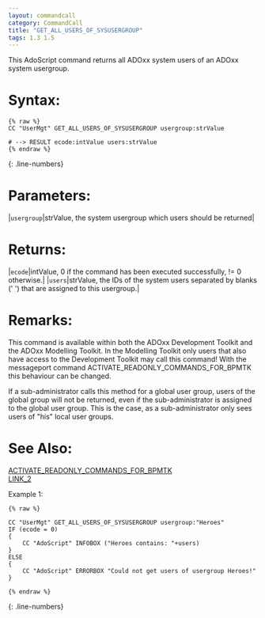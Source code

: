 ```yaml
---
layout: commandcall
category: CommandCall
title: "GET_ALL_USERS_OF_SYSUSERGROUP"
tags: 1.3 1.5
---
```


This AdoScript command returns all ADOxx system users of an ADOxx system usergroup.

# Syntax:  

```adoscript
{% raw %}
CC "UserMgt" GET_ALL_USERS_OF_SYSUSERGROUP usergroup:strValue

# --> RESULT ecode:intValue users:strValue
{% endraw %}
```
{: .line-numbers}

# Parameters:  

|`usergroup`|strValue, the system usergroup which users should be returned|

# Returns:  

|`ecode`|intValue, 0 if the command has been executed successfully, != 0 otherwise.|
|`users`|strValue, the IDs of the system users separated by blanks (' ') that are assigned to this usergroup.|

# Remarks:

This command is available within both the ADOxx Development Toolkit and the ADOxx Modelling Toolkit. In the Modelling Toolkit only users that also have access to the Development Toolkit may call this command! With the messageport command ACTIVATE_READONLY_COMMANDS_FOR_BPMTK this behaviour can be changed.

If a sub-administrator calls this method for a global user group, users of the global group will not be returned, even if the sub-administrator is assigned to the global user group. This is the case, as a sub-administrator only sees users of "his" local user groups.

# See Also:  

[ACTIVATE_READONLY_COMMANDS_FOR_BPMTK](activate_readonly_commands_for_bpmtk.html "ACTIVATE_READONLY_COMMANDS_FOR_BPMTK")  
[LINK_2](link_2.html "LINK_2")  


Example 1:

```adoscript
{% raw %}

CC "UserMgt" GET_ALL_USERS_OF_SYSUSERGROUP usergroup:"Heroes"
IF (ecode = 0)
{
    CC "AdoScript" INFOBOX ("Heroes contains: "+users)
}
ELSE
{
    CC "AdoScript" ERRORBOX "Could not get users of usergroup Heroes!"
}

{% endraw %}
```
{: .line-numbers}

